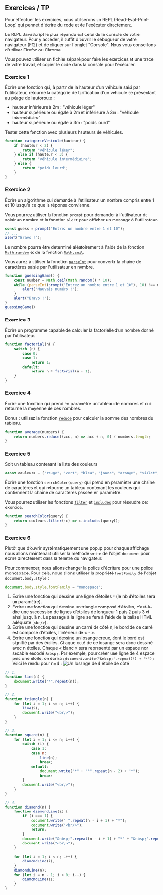 <script>
	import Solution from '$lib/Solution.svelte';
	import Reveal from '$lib/Reveal.svelte';
	import Slides from './slides.svelte';
	import losange from './losange.png';
</script>

<Reveal>
    <Slides/>
</Reveal>

## Exercices / TP

Pour effectuer les exercices, nous utiliserons un REPL (Read-Eval-Print-Loop) qui permet d'écrire du code et de l'exécuter directement. 

Le REPL JavaScript le plus répandu est celui de la console de votre navigateur. Pour y accéder, il suffit d'ouvrir le débugueur de votre navigateur (F12) et de cliquer sur l'onglet "Console". Nous vous conseillons d'utiliser Firefox ou Chrome.

Vous pouvez utiliser un fichier séparé pour faire les exercices et une trace de votre travail, et copier le code dans la console pour l'exécuter.
 

### Exercice 1

Écrire une fonction qui, à partir de la hauteur d’un véhicule saisi par l’utilisateur, retourne la catégorie de tarification d’un véhicule se présentant au péage de l’autoroute :

-  hauteur inférieure à 2m : "véhicule léger"
-  hauteur supérieure ou égale à 2m et inférieure à 3m : "véhicule intermédiaire"
-  hauteur supérieure ou égale à 3m : "poids lourd"

Tester cette fonction avec plusieurs hauteurs de véhicules.

<Solution>

```js
function categorieVehicule(hauteur) {
	if (hauteur < 2) {
		return "véhicule léger";
	} else if (hauteur < 3) {
		return "véhicule intermédiaire";
	} else {
		return "poids lourd";
	}
}
```

</Solution>


### Exercice 2

Écrire un algorithme qui demande à l'utilisateur un nombre compris entre 1 et 10 jusqu'à ce que la réponse convienne.

Vous pourrez utiliser la fonction `prompt` pour demander à l'utilisateur de saisir un nombre et la fonction `alert` pour afficher un message à l'utilisateur. 

```js
const guess = prompt("Entrez un nombre entre 1 et 10");
// ...
alert("Bravo !");
```

Le nombre pourra être determiné aléatoirement à l'aide de la fonction [`Math.random`](https://developer.mozilla.org/fr/docs/Web/JavaScript/Reference/Global_Objects/Math/random) et de la fonction [`Math.ceil`](https://developer.mozilla.org/fr/docs/Web/JavaScript/Reference/Global_Objects/Math/ceil).

Vous aurez à utiliser la fonction [`parseInt`](https://developer.mozilla.org/fr/docs/Web/JavaScript/Reference/Global_Objects/parseInt) pour convertir la chaîne de caractères saisie par l'utilisateur en nombre.

<Solution>

```js
function guessingGame() {
	const number = Math.ceil(Math.random() * 10);
	while (parseInt(prompt("Entrez un nombre entre 1 et 10"), 10) !== number) {
		alert("Mauvais numéro !");
	}
	alert("Bravo !");
}
guessingGame()
```

</Solution>

### Exercice 3

Écrire un programme capable de calculer la factorielle d’un nombre donné par l’utilisateur.

<Solution>

```js
function factorial(n) {
	switch (n) {
		case 0:
		case 1:
			return 1;
		default:
			return n * factorial(n - 1);
	}
}
```

</Solution>

### Exercice 4

Écrire une fonction qui prend en paramètre un tableau de nombres et qui retourne la moyenne de ces nombres.

Bonus : utilisez la fonction [`reduce`](https://developer.mozilla.org/fr/docs/Web/JavaScript/Reference/Global_Objects/Array/Reduce) pour calculer la somme des nombres du tableau.

<Solution>

```js
function average(numbers) {
	return numbers.reduce((acc, n) => acc + n, 0) / numbers.length;
}
```

</Solution>

### Exercice 5

Soit un tableau contenant la liste des couleurs:

```js
const couleurs = ["rouge", "vert", "bleu", "jaune", "orange", "violet", "rose", "marron", "gris", "noir", "blanc", "turquoise", "indigo", "beige", "fuchsia", "cyan", "corail", "chocolat", "bordeaux", "aquamarine", "auburn", "argent", "améthyste", "ambre", "émeraude", "ivoire", "lavande", "lilas", "magenta", "mauve", "olive", "or", "pourpre", "saumon", "sépia", "sienna", "tan", "turquoise", "vermillon", "violet", "zinzolin"];
```

Écrire une fonction `searchColor(query)` qui prend en paramètre une chaîne de caractères et qui retourne un tableau contenant les couleurs qui contiennent la chaîne de caractères passée en paramètre.

Vous pourrez utiliser les fonctions [`filter`](https://developer.mozilla.org/fr/docs/Web/JavaScript/Reference/Global_Objects/Array/filter) et [`includes`](https://developer.mozilla.org/fr/docs/Web/JavaScript/Reference/Global_Objects/Array/includes) pour résoudre cet exercice.


<Solution>

```js
function searchColor(query) {
	return couleurs.filter((c) => c.includes(query));
}
```

</Solution>

### Exercice 6

Plutôt que d’ouvrir systématiquement une popup pour chaque affichage nous allons maintenant utiliser la méthode `write` de l’objet `document` pour écrire directement dans la fenêtre du navigateur.

Pour commencer, nous allons changer la police d'écriture pour une police monospace. Pour cela, nous allons utiliser la propriété `fontFamily` de l'objet `document.body.style` :

```js
document.body.style.fontFamily = "monospace";
```

1. Écrire une fonction qui dessine une ligne d’étoiles `*` (le nb d’étoiles sera un paramètre).
2. Écrire une fonction qui dessine un triangle composé d’étoiles, c’est-à-dire une succession de lignes d’étoiles de longueur 1 puis 2 puis 3 et ainsi jusqu’à n. Le passage à la ligne se fera à l’aide de la balise HTML adéquate (`<br/>`).
3. Écrire une fonction qui dessine un carré de côté n, le bord de ce carré est composé d’étoiles,
l’intérieur de « - ».
1. Écrire une fonction qui dessine un losange creux, dont le bord est signifié par des étoiles. Chaque coté de ce losange sera donc dessiné avec n étoiles. Chaque « blanc » sera représenté par un espace non sécable encodé `&nbsp;`. Par exemple, pour créer une ligne de 4 espace puis une étoile, on écrira : `document.write("&nbsp;".repeat(4) + "*");`  Voici le rendu pour n=4 : ![Un losange de 4 étoile de côté]({losange})

<Solution>

```js
// 1.
function line(n) {
	document.write("*".repeat(n));
}

// 2.
function triangle(n) {
	for (let i = 1; i <= n; i++) {
		line(i);
		document.write("<br/>");
	}
}

// 3.
function square(n) {
	for (let i = 1; i <= n; i++) {
		switch (i) {
			case 1:
			case n:
				line(n);
				break;
			default:
				document.write("*" + "°".repeat(n - 2) + "*");
				break;
		}
		document.write("<br/>");
	}
}

// 4.
function diamond(n) {
	function diamondLine(i) {
		if (i === 1) {
			document.write(" ".repeat(n - i + 1) + "*");
			document.write("<br/>");
			return;
		}
		document.write("&nbsp;".repeat(n - i + 1) + "*" + "&nbsp;".repeat(2 * i - 3) + "*");
		document.write("<br/>");
	}
	
	for (let i = 1; i < n; i++) {
		diamondLine(i);
	}
	diamondLine(n);
	for (let i = n - 1; i > 0; i--) {
		diamondLine(i);
	}
}

```

</Solution>